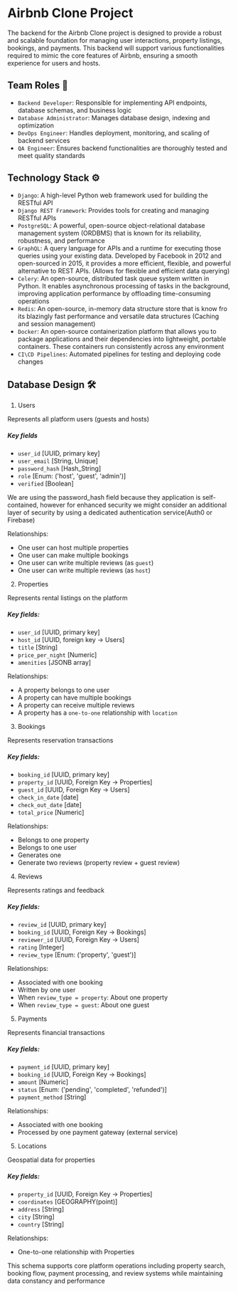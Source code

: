 # Airbnb Clone Project

The backend for the Airbnb Clone project is designed to provide a robust and scalable foundation for managing user interactions, property listings, bookings, and payments. This backend will support various functionalities required to mimic the core features of Airbnb, ensuring a smooth experience for users and hosts.

## Team Roles 👥

- `Backend Developer`: Responsible for implementing API endpoints, database schemas, and business logic
- `Database Administrator`: Manages database design, indexing and optimization
- `DevOps Engineer`: Handles deployment, monitoring, and scaling of backend services
- `QA Engineer`: Ensures backend functionalities are thoroughly tested and meet quality standards

## Technology Stack ⚙️

- `Django`: A high-level Python web framework used for building the RESTful API 
- `Django REST Framework`: Provides tools for creating and managing RESTful APIs
- `PostgreSQL`: A powerful, open-source object-relational database management system (ORDBMS) that is known for its reliability, robustness, and performance
- `GraphQL`: A query language for APIs and a runtime for executing those queries using your existing data. Developed by Facebook in 2012 and open-sourced in 2015, it provides a more efficient, flexible, and powerful alternative to REST APIs. (Allows for flexible and efficient data querying)
- `Celery`: An open-source, distributed task queue system written in Python. It enables asynchronous processing of tasks in the background, improving application performance by offloading time-consuming operations 
- `Redis`: An open-source, in-memory data structure store that is know fro its blazingly fast performance and versatile data structures (Caching and session management)
- `Docker`: An open-source containerization platform that allows you to package applications and their dependencies into lightweight, portable containers. These containers run consistently across any environment
- `CI\CD Pipelines`: Automated pipelines for testing and deploying code changes

## Database Design 🛠️

1. Users

Represents all platform users (guests and hosts)

##### Key fields

+ `user_id` [UUID, primary key]
+ `user_email` [String, Unique]
+ `password_hash` [Hash_String]
+ `role` [Enum: ('host', 'guest', 'admin')]
+ `verified` [Boolean]

We are using the password_hash field because they application is self-contained, however for enhanced security we might consider an additional layer of security by using a dedicated authentication service(Auth0 or Firebase) 

Relationships:
  + One user can host multiple properties
  + One user can make multiple bookings
  + One user can write multiple reviews (as `guest`)
  + One user can write multiple reviews (as `host`)

2. Properties

Represents rental listings on the platform

##### Key fields:

+ `user_id` [UUID, primary key]
+ `host_id` [UUID, foreign key -> Users]
+ `title` [String]
+ `price_per_night` [Numeric]
+ `amenities` [JSONB array]

Relationships:
  + A property belongs to one user
  + A property can have multiple bookings
  + A property can receive multiple reviews
  + A property has a `one-to-one` relationship with `location`

3. Bookings 

Represents reservation transactions

##### Key fields:

+ `booking_id` [UUID, primary key]
+ `property_id` [UUID, Foreign Key -> Properties]
+ `guest_id` [UUID, Foreign Key -> Users]
+ `check_in_date` [date]
+ `check_out_date` [date]
+ `total_price` [Numeric]

Relationships:
  + Belongs to one property
  + Belongs to one user
  + Generates one 
  + Generate two reviews (property review + guest review)

4. Reviews

Represents ratings and feedback 

##### Key fields:

+ `review_id` [UUID, primary key]
+ `booking_id` [UUID, Foreign Key -> Bookings]
+ `reviewer_id` [UUID, Foreign Key -> Users]
+ `rating` [Integer]
+ `review_type` [Enum: ('property', 'guest')]

Relationships:
  + Associated with one booking
  + Written by one user
  + When `review_type = property`: About one property
  + When `review_type = guest`: About one guest  


5. Payments

Represents financial transactions 

##### Key fields:

+ `payment_id` [UUID, primary key]
+ `booking_id` [UUID, Foreign Key -> Bookings]
+ `amount` [Numeric]
+ `status` [Enum: ('pending', 'completed', 'refunded')]
+ `payment_method` [String]

Relationships:
  + Associated with one booking
  + Processed by one payment gateway (external service)
  
5. Locations

Geospatial data for properties

##### Key fields:

+ `property_id` [UUID, Foreign Key -> Properties]
+ `coordinates` [GEOGRAPHY(point)]
+ `address` [String]
+ `city` [String]
+ `country` [String]

Relationships:
  + One-to-one relationship with Properties 

This schema supports core platform operations including property search, booking flow, payment processing, and review systems while maintaining data constancy and performance   